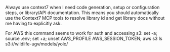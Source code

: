 Always use context7 when I need code generation, setup or configuration steps, or
library/API documentation. This means you should automatically use the Context7 MCP
tools to resolve library id and get library docs without me having to explicitly ask.

For AWS this command seems to work for auth and accessing s3: set -a; source .env; set +a; unset AWS_PROFILE AWS_SESSION_TOKEN; aws s3 ls s3://wildlife-ugv/models/yolo/